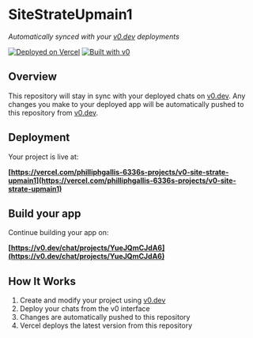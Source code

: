# SiteStrateUpmain1

*Automatically synced with your [v0.dev](https://v0.dev) deployments*

[![Deployed on Vercel](https://img.shields.io/badge/Deployed%20on-Vercel-black?style=for-the-badge&logo=vercel)](https://vercel.com/philliphgallis-6336s-projects/v0-site-strate-upmain1)
[![Built with v0](https://img.shields.io/badge/Built%20with-v0.dev-black?style=for-the-badge)](https://v0.dev/chat/projects/YueJQmCJdA6)

## Overview

This repository will stay in sync with your deployed chats on [v0.dev](https://v0.dev).
Any changes you make to your deployed app will be automatically pushed to this repository from [v0.dev](https://v0.dev).

## Deployment

Your project is live at:

**[https://vercel.com/philliphgallis-6336s-projects/v0-site-strate-upmain1](https://vercel.com/philliphgallis-6336s-projects/v0-site-strate-upmain1)**

## Build your app

Continue building your app on:

**[https://v0.dev/chat/projects/YueJQmCJdA6](https://v0.dev/chat/projects/YueJQmCJdA6)**

## How It Works

1. Create and modify your project using [v0.dev](https://v0.dev)
2. Deploy your chats from the v0 interface
3. Changes are automatically pushed to this repository
4. Vercel deploys the latest version from this repository